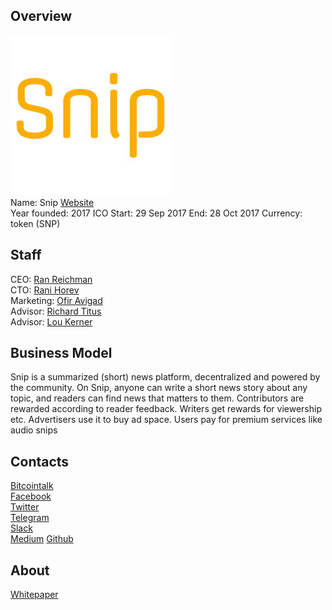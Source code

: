 ## Overview
![ logo](../projects/logo/snip.png)  
Name: Snip
[Website](https://www.snip.network/)   
Year founded: 2017
ICO Start: 29 Sep 2017
End: 28 Oct 2017
Currency: token (SNP)	 
## Staff 
CEO: [Ran Reichman](../people/ran_reichman.md)  
CTO: [Rani Horev](../people/rani_horev.md)  
Marketing: [Ofir Avigad](../people/ofir_avigad.md)  
Advisor: [Richard Titus](../people/richard_titus.md)  
Advisor: [Lou Kerner](../people/lou_kerner.md)  
## Business Model
 Snip is a summarized (short) news platform, decentralized and powered by the community. On Snip, anyone can write a short news story about any topic, and readers can find news that matters to them. Contributors are rewarded according to reader feedback. Writers get rewards for viewership etc. Advertisers use it to buy ad space. Users pay for premium services like audio snips
## Contacts  
[Bitcointalk](https://bitcointalk.org/index.php?topic=2074134.0)     
[Facebook](https://www.facebook.com/sniptoday)  
[Twitter](https://www.facebook.com/sniptoday)   
[Telegram](https://t.me/Sniptoday)   
[Slack](https://www.snip.network/slack/)  
[Medium](https://medium.com/snip-news)
[Github](https://github.com/SnipToday)
  
## About 
[Whitepaper](https://media.snip.today/Snip_Whitepaper_en.pdf)